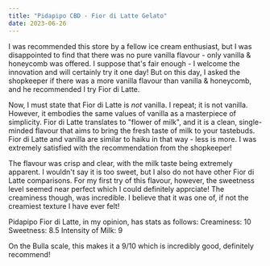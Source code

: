 ```yaml
---
title: "Pidapipo CBD - Fior di Latte Gelato"
date: 2023-06-26
---
```

I was recommended this store by a fellow ice cream enthusiast, but I was disappointed to find that there was no pure vanilla flavour - only vanilla & honeycomb was offered. I suppose that's fair enough - I welcome the innovation and will certainly try it one day! But on this day, I asked the shopkeeper if there was a more vanilla flavour than vanilla & honeycomb, and he recommended I try Fior di Latte.

Now, I must state that Fior di Latte is *not* vanilla. I repeat; it is not vanilla. However, it embodies the same values of vanilla as a masterpiece of simplicity. Fior di Latte translates to "flower of milk", and it is a clean, single-minded flavour that aims to bring the fresh taste of milk to your tastebuds. Fior di Latte and vanilla are similar to haiku in that way - less is more. I was extremely satisfied with the recommendation from the shopkeeper!

The flavour was crisp and clear, with the milk taste being extremely apparent. I wouldn't say it is too sweet, but I also do not have other Fior di Latte comparisons. For my first try of this flavour, however, the sweetness level seemed near perfect which I could definitely apprciate! The creaminess though, was incredible. I believe that it was one of, if not the creamiest texture I have ever felt!

Pidapipo Fior di Latte, in my opinion, has stats as follows:
Creaminess: 10
Sweetness: 8.5
Intensity of Milk: 9

On the Bulla scale, this makes it a 9/10 which is incredibly good, definitely recommend!